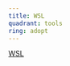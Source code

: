 ```yaml
---
title: WSL
quadrant: tools
ring: adopt
---
```


[WSL](https://learn.microsoft.com/en-us/windows/wsl/install)
